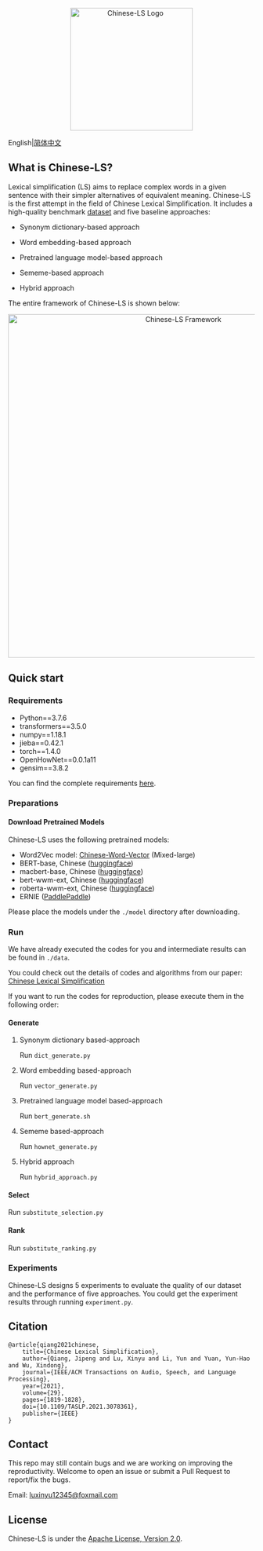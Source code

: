 <p align="center"><img src="./docs/img/logo.png" width = "250"  alt="Chinese-LS Logo"/></p>

English|[简体中文](README.zh.md)

## What is Chinese-LS?

Lexical simplification (LS) aims to replace complex words in a given sentence with their simpler alternatives of equivalent meaning. Chinese-LS is the first attempt in the field of Chinese Lexical Simplification. It includes a high-quality benchmark [dataset](./dataset/annotation_data.csv) and five baseline approaches: 

- Synonym dictionary-based approach

- Word embedding-based approach

- Pretrained language model-based approach

- Sememe-based approach

- Hybrid approach

The entire framework of Chinese-LS is shown below:

<p align="center"><img src="docs/img/Chinese_lexical_simplification_system.png" width = "700"  alt="Chinese-LS Framework"/></p>

## Quick start

### Requirements

- Python==3.7.6
- transformers==3.5.0
- numpy==1.18.1
- jieba==0.42.1
- torch==1.4.0
- OpenHowNet==0.0.1a11
- gensim==3.8.2

You can find the complete requirements [here](requirements.txt).

### Preparations

#### Download Pretrained Models

Chinese-LS uses the following pretrained models:

- Word2Vec model: [Chinese-Word-Vector](https://github.com/Embedding/Chinese-Word-Vectors) (Mixed-large)
- BERT-base, Chinese ([huggingface](https://huggingface.co/bert-base-chinese))
- macbert-base, Chinese ([huggingface](https://huggingface.co/hfl/chinese-macbert-base))
- bert-wwm-ext, Chinese ([huggingface](https://huggingface.co/hfl/chinese-bert-wwm-ext)) 
- roberta-wwm-ext, Chinese ([huggingface](https://huggingface.co/hfl/chinese-roberta-wwm-ext)) 
- ERNIE ([PaddlePaddle](https://baidu-nlp.bj.bcebos.com/ERNIE_stable-1.0.1.tar.gz))

Please place the models under the ```./model``` directory after downloading.

### Run

We have already executed the codes for you and intermediate results can be found in ```./data```.

You could check out the details of codes and algorithms from our paper: [Chinese Lexical Simplification](https://ieeexplore.ieee.org/abstract/document/9439908)

If you want to run the codes for reproduction, please execute them in the following order: 

#### Generate

1. Synonym dictionary based-approach

	Run ```dict_generate.py```
	
2. Word embedding based-approach

	Run ```vector_generate.py```

3. Pretrained language model based-approach

	Run ```bert_generate.sh```

4. Sememe based-approach

	Run ```hownet_generate.py```

5. Hybrid approach

	Run ```hybrid_approach.py```

#### Select

Run ```substitute_selection.py```

#### Rank

Run ```substitute_ranking.py```

### Experiments

Chinese-LS designs 5 experiments to evaluate the quality of our dataset and the performance of five approaches. You could get the experiment results through running ```experiment.py```.

## Citation

```
@article{qiang2021chinese,
    title={Chinese Lexical Simplification},
    author={Qiang, Jipeng and Lu, Xinyu and Li, Yun and Yuan, Yun-Hao and Wu, Xindong},
    journal={IEEE/ACM Transactions on Audio, Speech, and Language Processing},
    year={2021},
    volume={29},
    pages={1819-1828},
    doi={10.1109/TASLP.2021.3078361},
    publisher={IEEE}
}
```

## Contact

This repo may still contain bugs and we are working on improving the reproductivity. Welcome to open an issue or submit a Pull Request to report/fix the bugs.

Email: luxinyu12345@foxmail.com

## License

Chinese-LS is under the [Apache License, Version 2.0](https://github.com/luxinyu1/Chinese-LS/blob/master/LICENSE).
